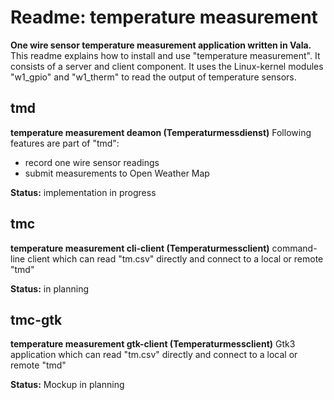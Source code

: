 # Readme: temperature measurement
**One wire sensor temperature measurement application written in Vala.**
This readme explains how to install and use "temperature measurement". It consists of a server and client component. It uses the Linux-kernel modules "w1_gpio" and "w1_therm" to read the output of temperature sensors.

## tmd
**temperature measurement deamon (Temperaturmessdienst)**
Following features are part of "tmd":
 - record one wire sensor readings
 - submit measurements to Open Weather Map

**Status:** implementation in progress

## tmc
**temperature measurement cli-client (Temperaturmessclient)**
command-line client which can read "tm.csv" directly and connect to a local or remote "tmd"

**Status:** in planning

## tmc-gtk
**temperature measurement gtk-client (Temperaturmessclient)**
Gtk3 application which can read "tm.csv" directly and connect to a local or remote "tmd"

**Status:** Mockup in planning

